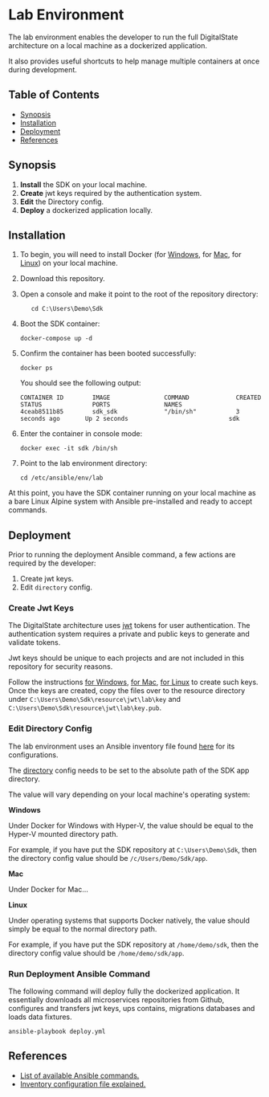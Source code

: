 # Lab Environment

The lab environment enables the developer to run the full DigitalState architecture on a local machine as a dockerized application.

It also provides useful shortcuts to help manage multiple containers at once during development.

## Table of Contents

- [Synopsis](#synopsis)
- [Installation](#installation)
- [Deployment](#deployment)
- [References](#references)

## Synopsis

1. **Install** the SDK on your local machine.
2. **Create** jwt keys required by the authentication system.
3. **Edit** the Directory config.
4. **Deploy** a dockerized application locally.

## Installation

1. To begin, you will need to install Docker (for [Windows](https://www.docker.com/docker-windows), for [Mac](https://docs.docker.com/docker-for-mac), for [Linux](https://docs.docker.com/engine/installation/#server)) on your local machine.

2. Download this repository.

3. Open a console and make it point to the root of the repository directory:

   ```
      cd C:\Users\Demo\Sdk
   ```

4. Boot the SDK container:

   ```
   docker-compose up -d
   ```

5. Confirm the container has been booted successfully:

   ```
   docker ps
   ```
   
   You should see the following output:
   
   ```
   CONTAINER ID        IMAGE               COMMAND             CREATED             STATUS              PORTS               NAMES
   4ceab8511b85        sdk_sdk             "/bin/sh"           3 seconds ago       Up 2 seconds                            sdk
   ```

6. Enter the container in console mode:

   ```
   docker exec -it sdk /bin/sh
   ```

7. Point to the lab environment directory:

    ```
    cd /etc/ansible/env/lab
    ```

At this point, you have the SDK container running on your local machine as a bare Linux Alpine system with Ansible pre-installed and ready to accept commands. 

## Deployment

Prior to running the deployment Ansible command, a few actions are required by the developer:

1. Create jwt keys.
2. Edit `directory` config.

### Create Jwt Keys

The DigitalState architecture uses [jwt](https://jwt.io/introduction/) tokens for user authentication. The authentication system requires a private and public keys to generate and validate tokens. 

Jwt keys should be unique to each projects and are not included in this repository for security reasons. 

Follow the instructions [for Windows](https://www.ssh.com/ssh/putty/windows/puttygen), [for Mac](#), [for Linux](https://www.ssh.com/ssh/putty/linux/puttygen) to create such keys. Once the keys are created, copy the files over to the resource directory under `C:\Users\Demo\Sdk\resource\jwt\lab\key` and `C:\Users\Demo\Sdk\resource\jwt\lab\key.pub`. 

### Edit Directory Config

The lab environment uses an Ansible inventory file found [here](/sdk/ansible/env/lab/inventory.yml) for its configurations.

The [directory](https://github.com/DigitalState/Sdk/blob/master/sdk/ansible/env/lab/inventory.yml#L11) config needs to be set to the absolute path of the SDK app directory. 

The value will vary depending on your local machine's operating system:

**Windows**

Under Docker for Windows with Hyper-V, the value should be equal to the Hyper-V mounted directory path.

For example, if you have put the SDK repository at `C:\Users\Demo\Sdk`, then the directory config value should be `/c/Users/Demo/Sdk/app`.

**Mac**

Under Docker for Mac...

**Linux**

Under operating systems that supports Docker natively, the value should simply be equal to the normal directory path.

For example, if you have put the SDK repository at `/home/demo/sdk`, then the directory config value should be `/home/demo/sdk/app`.


### Run Deployment Ansible Command

The following command will deploy fully the dockerized application. It essentially downloads all microservices repositories from Github, configures and transfers jwt keys, ups contains, migrations databases and loads data fixtures.

```
ansible-playbook deploy.yml
```

## References

- [List of available Ansible commands.](commands.md)
- [Inventory configuration file explained.](configurations.md)
